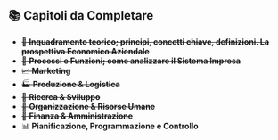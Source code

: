 ## 📚 Capitoli da Completare
- ~~📖 **Inquadramento teorico; principi, concetti chiave, definizioni. La prospettiva Economico Aziendale**~~
- ~~🔄 **Processi e Funzioni; come analizzare il Sistema Impresa**~~
- ~~📈 **Marketing**~~
- ~~🏭 **Produzione & Logistica**~~
- ~~🔬 **Ricerca & Sviluppo**~~
- ~~👥 **Organizzazione & Risorse Umane**~~
- ~~💼 **Finanza & Amministrazione**~~
- 📊 **Pianificazione, Programmazione e Controllo**
